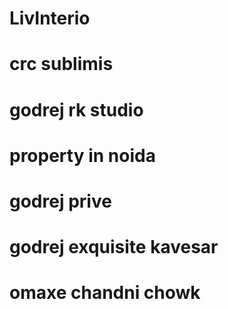 # LivInterio
# crc sublimis
# godrej rk studio
# property in noida
# godrej prive
# godrej exquisite kavesar
# omaxe chandni chowk
